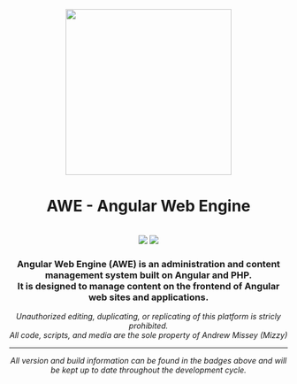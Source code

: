 <div align="center">
<img src="https://dev.mzydigital.com/uploads/-/system/project/avatar/1/AWEIcon.png" width="300px" />

<h1>AWE - Angular Web Engine</h1>
<br />
<a href="../blob/commits/master"><img src="https://img.shields.io/badge/Build-Passed-success?style=for-the-badge"></a>
<a href="/CHANGELOG.md"><img src="https://img.shields.io/badge/Version-1.3.1--Guardian-red?style=for-the-badge"></a>
<h3>Angular Web Engine (AWE) is an administration and content management system built on Angular and PHP.<br>It is designed to manage content on the frontend of Angular web sites and applications.</h3>
<p><i>Unauthorized editing, duplicating, or replicating of this platform is stricly prohibited.<br />All code, scripts, and media are the sole property of Andrew Missey (Mizzy)<i></p>
<hr />
<p>All version and build information can be found in the badges above and will be kept up to date throughout the development cycle.</p>
</div>
